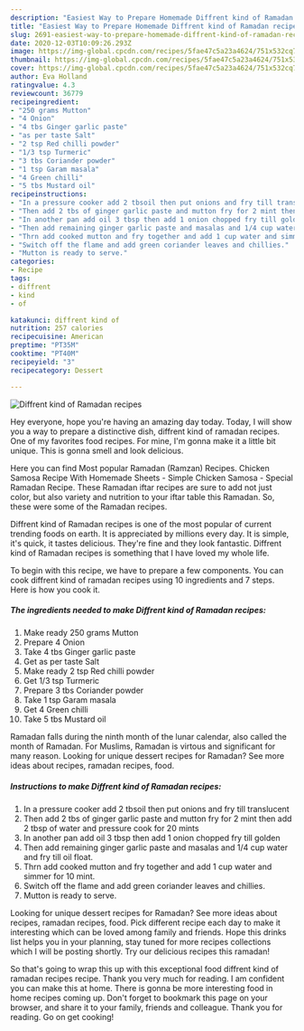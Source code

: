 ```yaml
---
description: "Easiest Way to Prepare Homemade Diffrent kind of Ramadan recipes"
title: "Easiest Way to Prepare Homemade Diffrent kind of Ramadan recipes"
slug: 2691-easiest-way-to-prepare-homemade-diffrent-kind-of-ramadan-recipes
date: 2020-12-03T10:09:26.293Z
image: https://img-global.cpcdn.com/recipes/5fae47c5a23a4624/751x532cq70/diffrent-kind-of-ramadan-recipes-recipe-main-photo.jpg
thumbnail: https://img-global.cpcdn.com/recipes/5fae47c5a23a4624/751x532cq70/diffrent-kind-of-ramadan-recipes-recipe-main-photo.jpg
cover: https://img-global.cpcdn.com/recipes/5fae47c5a23a4624/751x532cq70/diffrent-kind-of-ramadan-recipes-recipe-main-photo.jpg
author: Eva Holland
ratingvalue: 4.3
reviewcount: 36779
recipeingredient:
- "250 grams Mutton"
- "4 Onion"
- "4 tbs Ginger garlic paste"
- "as per taste Salt"
- "2 tsp Red chilli powder"
- "1/3 tsp Turmeric"
- "3 tbs Coriander powder"
- "1 tsp Garam masala"
- "4 Green chilli"
- "5 tbs Mustard oil"
recipeinstructions:
- "In a pressure cooker add 2 tbsoil then put onions and fry till translucent"
- "Then add 2 tbs of ginger garlic paste and mutton fry for 2 mint then add 2 tbsp of water and pressure cook for 20 mints"
- "In another pan add oil 3 tbsp then add 1 onion chopped fry till golden"
- "Then add remaining ginger garlic paste and masalas and 1/4 cup water and fry till oil float."
- "Thrn add cooked mutton and fry together and add 1 cup water and simmer for 10 mint."
- "Switch off the flame and add green coriander leaves and chillies."
- "Mutton is ready to serve."
categories:
- Recipe
tags:
- diffrent
- kind
- of

katakunci: diffrent kind of 
nutrition: 257 calories
recipecuisine: American
preptime: "PT35M"
cooktime: "PT40M"
recipeyield: "3"
recipecategory: Dessert

---
```



![Diffrent kind of Ramadan recipes](https://img-global.cpcdn.com/recipes/5fae47c5a23a4624/751x532cq70/diffrent-kind-of-ramadan-recipes-recipe-main-photo.jpg)

Hey everyone, hope you're having an amazing day today. Today, I will show you a way to prepare a distinctive dish, diffrent kind of ramadan recipes. One of my favorites food recipes. For mine, I'm gonna make it a little bit unique. This is gonna smell and look delicious.

Here you can find Most popular Ramadan (Ramzan) Recipes. Chicken Samosa Recipe With Homemade Sheets - Simple Chicken Samosa - Special Ramadan Recipe. These Ramadan iftar recipes are sure to add not just color, but also variety and nutrition to your iftar table this Ramadan. So, these were some of the Ramadan recipes.

Diffrent kind of Ramadan recipes is one of the most popular of current trending foods on earth. It is appreciated by millions every day. It is simple, it's quick, it tastes delicious. They're fine and they look fantastic. Diffrent kind of Ramadan recipes is something that I have loved my whole life.


To begin with this recipe, we have to prepare a few components. You can cook diffrent kind of ramadan recipes using 10 ingredients and 7 steps. Here is how you cook it.

<!--inarticleads1-->

##### The ingredients needed to make Diffrent kind of Ramadan recipes:

1. Make ready 250 grams Mutton
1. Prepare 4 Onion
1. Take 4 tbs Ginger garlic paste
1. Get as per taste Salt
1. Make ready 2 tsp Red chilli powder
1. Get 1/3 tsp Turmeric
1. Prepare 3 tbs Coriander powder
1. Take 1 tsp Garam masala
1. Get 4 Green chilli
1. Take 5 tbs Mustard oil


Ramadan falls during the ninth month of the lunar calendar, also called the month of Ramadan. For Muslims, Ramadan is virtous and significant for many reason. Looking for unique dessert recipes for Ramadan? See more ideas about recipes, ramadan recipes, food. 

<!--inarticleads2-->

##### Instructions to make Diffrent kind of Ramadan recipes:

1. In a pressure cooker add 2 tbsoil then put onions and fry till translucent
1. Then add 2 tbs of ginger garlic paste and mutton fry for 2 mint then add 2 tbsp of water and pressure cook for 20 mints
1. In another pan add oil 3 tbsp then add 1 onion chopped fry till golden
1. Then add remaining ginger garlic paste and masalas and 1/4 cup water and fry till oil float.
1. Thrn add cooked mutton and fry together and add 1 cup water and simmer for 10 mint.
1. Switch off the flame and add green coriander leaves and chillies.
1. Mutton is ready to serve.


Looking for unique dessert recipes for Ramadan? See more ideas about recipes, ramadan recipes, food. Pick different recipe each day to make it interesting which can be loved among family and friends. Hope this drinks list helps you in your planning, stay tuned for more recipes collections which I will be posting shortly. Try our delicious recipes this ramadan! 

So that's going to wrap this up with this exceptional food diffrent kind of ramadan recipes recipe. Thank you very much for reading. I am confident you can make this at home. There is gonna be more interesting food in home recipes coming up. Don't forget to bookmark this page on your browser, and share it to your family, friends and colleague. Thank you for reading. Go on get cooking!

